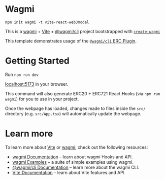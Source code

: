 # Wagmi


```
npm init wagmi -t vite-react-web3modal
```


This is a [wagmi](https://wagmi.sh) + [Vite](https://vitejs.dev/) + [@wagmi/cli](https://wagmi.sh/cli) project bootstrapped with [`create-wagmi`](https://github.com/wagmi-dev/wagmi/tree/main/packages/create-wagmi)

This template demonstrates usage of the [`@wagmi/cli` ERC Plugin](https://wagmi.sh/cli/plugins/erc).

# Getting Started

Run `npm run dev` 

[localhost:5173](http://localhost:5173) in your browser.

This command will also generate ERC20 + ERC721 React Hooks (via `npm run wagmi`) for you to use in your project.

Once the webpage has loaded, changes made to files inside the `src/` directory (e.g. `src/App.tsx`) will automatically update the webpage.

# Learn more

To learn more about [Vite](https://vitejs.dev/) or [wagmi](https://wagmi.sh), check out the following resources:

- [wagmi Documentation](https://wagmi.sh) – learn about wagmi Hooks and API.
- [wagmi Examples](https://wagmi.sh/examples/connect-wallet) – a suite of simple examples using wagmi.
- [@wagmi/cli Documentation](https://wagmi.sh/cli) – learn more about the wagmi CLI.
- [Vite Documentation](https://vitejs.dev/) – learn about Vite features and API.
